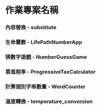 # 作業專案名稱
### 內容替換 - substitute
### 生命靈數 - LifePathNumberApp
### 猜數字遊戲 - NumberGuessGame
### 累進稅率 - ProgressiveTaxCalculator
### 計算個別字串數量 - WordCounter
### 溫度轉換 - temperature_conversion
